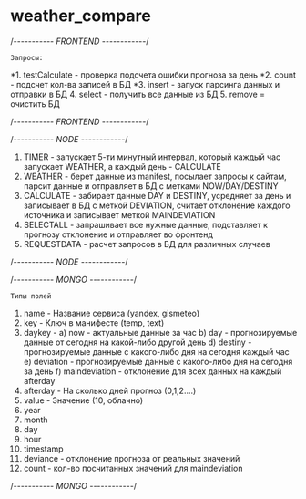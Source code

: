 # weather_compare

/*----------- FRONTEND ------------*/

    Запросы:
*1. testCalculate    - проверка подсчета ошибки прогноза за день
*2. count            - подсчет кол-ва записей в БД
*3. insert           - запуск парсинга данных и отправки в БД
 4. select           - получить все данные из БД
 5. remove           = очистить БД

/*----------- FRONTEND ------------*/



/*----------- NODE ------------*/

1. TIMER - запускает 5-ти минутный интервал, который каждый час запускает
    WEATHER, а каждый день - CALCULATE
2. WEATHER  - берет данные из manifest, посылает запросы к сайтам, парсит данные и отправляет в БД
    с метками NOW/DAY/DESTINY
3. CALCULATE - забирает данные DAY и DESTINY, усредняет за день и записывает в БД
    с меткой DEVIATION, считает отклонение каждого источника и
    записывает меткой MAINDEVIATION
4. SELECTALL - запрашивает все нужные данные, подставляет к прогнозу отклонение
    и отправляет во фронтенд
5. REQUESTDATA - расчет запросов в БД для различных случаев

/*----------- NODE ------------*/



/*----------- MONGO ------------*/

    Типы полей
1. name         - Название сервиса (yandex, gismeteo)
2. key		    - Ключ в манифесте (temp, text)
3. daykey	    -
    a)  now             - актуальные данные за час
    b)  day             - прогнозируемые данные от сегодня на какой-либо другой день
    d)  destiny         - прогнозируемые данные с какого-либо дня на сегодня каждый час
    e)  deviation       - прогнозируемые данные с какого-либо дня на сегодня за день
    f)  maindeviation   - отклонение для всех данных на каждый afterday
4. afterday	    - На сколько дней прогноз (0,1,2....)
5. value	    -  Значение (10, облачно)
6. year
7. month
8. day
9. hour
10. timestamp
11. deviance    - отклонение прогноза от реальных значений
12. count       - кол-во посчитанных значений для maindeviation

/*----------- MONGO ------------*/
